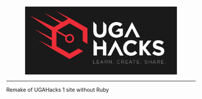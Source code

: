 <p align="center">
  <img alt="UGAHacks 1" src="assets/hacks1logo-github.png" width="80%"/>
</p>

---

Remake of UGAHacks 1 site without Ruby
